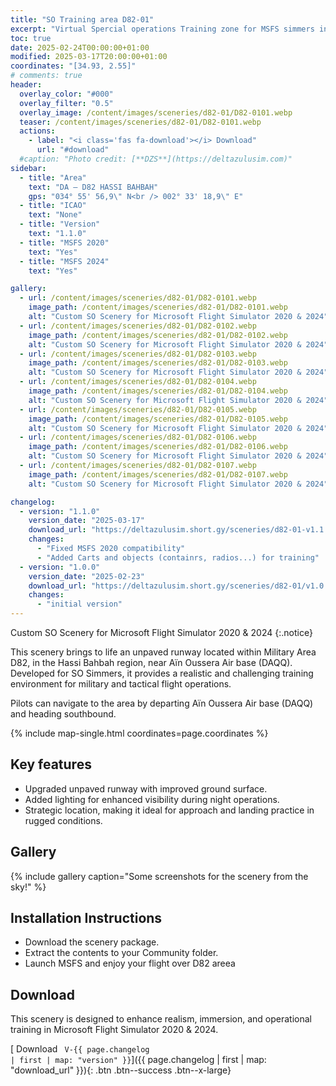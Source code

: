```yaml
---
title: "SO Training area D82-01"
excerpt: "Virtual Spercial operations Training zone for MSFS simmers in the special area D82 HASSI BAHBAH"
toc: true
date: 2025-02-24T00:00:00+01:00
modified: 2025-03-17T20:00:00+01:00
coordinates: "[34.93, 2.55]"
# comments: true
header:
  overlay_color: "#000"
  overlay_filter: "0.5"
  overlay_image: /content/images/sceneries/d82-01/D82-0101.webp
  teaser: /content/images/sceneries/d82-01/D82-0101.webp
  actions:
    - label: "<i class='fas fa-download'></i> Download"
      url: "#download"
  #caption: "Photo credit: [**DZS**](https://deltazulusim.com)"
sidebar:
  - title: "Area"
    text: "DA – D82 HASSI BAHBAH"
    gps: "034° 55' 56,9\" N<br /> 002° 33' 18,9\" E"
  - title: "ICAO"
    text: "None"
  - title: "Version"
    text: "1.1.0"
  - title: "MSFS 2020"
    text: "Yes"
  - title: "MSFS 2024"
    text: "Yes"

gallery:
  - url: /content/images/sceneries/d82-01/D82-0101.webp
    image_path: /content/images/sceneries/d82-01/D82-0101.webp
    alt: "Custom SO Scenery for Microsoft Flight Simulator 2020 & 2024"
  - url: /content/images/sceneries/d82-01/D82-0102.webp
    image_path: /content/images/sceneries/d82-01/D82-0102.webp
    alt: "Custom SO Scenery for Microsoft Flight Simulator 2020 & 2024"
  - url: /content/images/sceneries/d82-01/D82-0103.webp
    image_path: /content/images/sceneries/d82-01/D82-0103.webp
    alt: "Custom SO Scenery for Microsoft Flight Simulator 2020 & 2024"
  - url: /content/images/sceneries/d82-01/D82-0104.webp
    image_path: /content/images/sceneries/d82-01/D82-0104.webp
    alt: "Custom SO Scenery for Microsoft Flight Simulator 2020 & 2024"
  - url: /content/images/sceneries/d82-01/D82-0105.webp
    image_path: /content/images/sceneries/d82-01/D82-0105.webp
    alt: "Custom SO Scenery for Microsoft Flight Simulator 2020 & 2024"
  - url: /content/images/sceneries/d82-01/D82-0106.webp
    image_path: /content/images/sceneries/d82-01/D82-0106.webp
    alt: "Custom SO Scenery for Microsoft Flight Simulator 2020 & 2024"
  - url: /content/images/sceneries/d82-01/D82-0107.webp
    image_path: /content/images/sceneries/d82-01/D82-0107.webp
    alt: "Custom SO Scenery for Microsoft Flight Simulator 2020 & 2024"

changelog:
  - version: "1.1.0"
    version_date: "2025-03-17"
    download_url: "https://deltazulusim.short.gy/sceneries/d82-01-v1.1.0"
    changes:
      - "Fixed MSFS 2020 compatibility"
      - "Added Carts and objects (containrs, radios...) for training"
  - version: "1.0.0"
    version_date: "2025-02-23"
    download_url: "https://deltazulusim.short.gy/sceneries/d82-01/v1.0.0"
    changes:
      - "initial version"
---
```


Custom SO Scenery for Microsoft Flight Simulator 2020 & 2024
{:.notice}

This scenery brings to life an unpaved runway located within Military Area D82, in the Hassi Bahbah region, near Aïn Oussera Air base (DAQQ). Developed for SO Simmers, it provides a realistic and challenging training environment for military and tactical flight operations.

Pilots can navigate to the area by departing Aïn Oussera Air base (DAQQ) and heading southbound.

{% include map-single.html coordinates=page.coordinates %}

## Key features

- Upgraded unpaved runway with improved ground surface.
- Added lighting for enhanced visibility during night operations.
- Strategic location, making it ideal for approach and landing practice in rugged conditions.

## Gallery

{% include gallery caption="Some screenshots for the scenery from the sky!" %}

## Installation Instructions

- Download the scenery package.
- Extract the contents to your Community folder.
- Launch MSFS and enjoy your flight over D82 areea

## Download

This scenery is designed to enhance realism, immersion, and operational training in Microsoft Flight Simulator 2020 & 2024.

[<i class='fas fa-download'></i> Download <code> V-{{ page.changelog | first | map: "version" }}</code>]({{ page.changelog | first | map: "download_url" }}){: .btn .btn--success .btn--x-large}